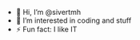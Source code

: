 - 👋 Hi, I’m @sivertmh 
- 👀 I’m interested in coding and stuff
- ⚡ Fun fact: I like IT

<!---
sivertmh/sivertmh is a ✨ special ✨ repository because its `README.md` (this file) appears on your GitHub profile.
You can click the Preview link to take a look at your changes.
--->
